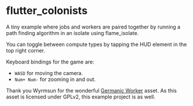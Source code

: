 # flutter_colonists

A tiny example where jobs and workers are paired together by running a path finding algorithm in
an isolate using flame_isolate.

You can toggle between compute types by tapping the HUD element in the top right corner.

Keyboard bindings for the game are:

- `WASD` for moving the camera.
- `Num+ Num-` for zooming in and out.


Thank you Wyrmsun for the wonderful
[Germanic Worker](https://opengameart.org/content/germanic-worker) asset. As this asset is licensed
under GPLv2, this example project is as well.
